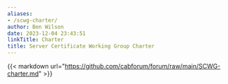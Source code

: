 ```yaml
---
aliases:
- /scwg-charter/
author: Ben Wilson
date: 2023-12-04 23:43:51
linkTitle: Charter
title: Server Certificate Working Group Charter
---
```


{{< markdown url="https://github.com/cabforum/forum/raw/main/SCWG-charter.md" >}}